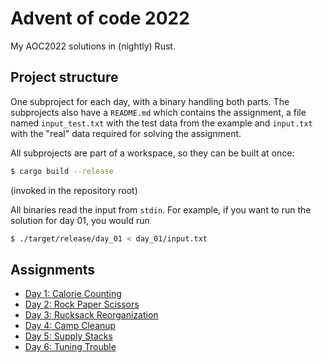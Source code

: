 # Advent of code 2022

My AOC2022 solutions in (nightly) Rust.

## Project structure

One subproject for each day, with a binary handling both parts. The subprojects also have a `README.md` which contains the assignment, a file named `input_test.txt` with the test data from the example and `input.txt` with the "real" data required for solving the assignment.

All subprojects are part of a workspace, so they can be built at once: 

~~~bash
$ cargo build --release
~~~

(invoked in the repository root)

All binaries read the input from `stdin`. For example, if you want to run the solution for day 01, you would run

~~~bash
$ ./target/release/day_01 < day_01/input.txt
~~~

## Assignments

* [Day 1: Calorie Counting](day_01)
* [Day 2: Rock Paper Scissors](day_02)
* [Day 3: Rucksack Reorganization](day_03)
* [Day 4: Camp Cleanup](day_04)
* [Day 5: Supply Stacks](day_05)
* [Day 6: Tuning Trouble](day_06)
